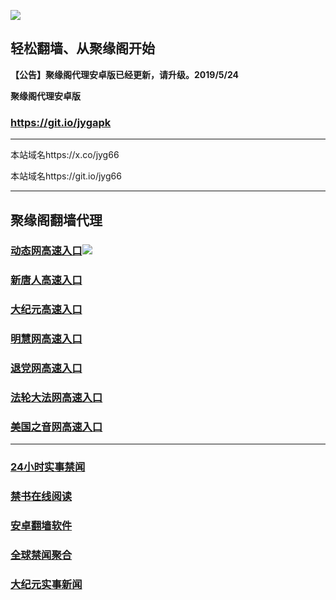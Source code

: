 ![](https://raw.githubusercontent.com/hao369/a/master/j.jpg)



## 轻松翻墙、从聚缘阁开始



**【公告】聚缘阁代理安卓版已经更新，请升级。2019/5/24**

 
**聚缘阁代理安卓版**
### https://git.io/jygapk  

***

本站域名https://x.co/jyg66 

本站域名https://git.io/jyg66



***




## 聚缘阁翻墙代理 




### [动态网高速入口](http://c45.fun/gH0NqA)![](https://raw.githubusercontent.com/hao369/a/master/jygdl.gif)





### [新唐人高速入口](http://496549z.hapi.hschnet.de/324232/5)

### [大纪元高速入口](http://496549z.hapi.hschnet.de/324232/7)

### [明慧网高速入口](http://496549z.hapi.hschnet.de/324232/3)

### [退党网高速入口](http://496549z.hapi.hschnet.de/324232/8)

### [法轮大法网高速入口](http://496549z.hapi.hschnet.de/324232/15)

### [美国之音网高速入口](http://496549z.hapi.hschnet.de/324232/18)



***






### [24小时实事禁闻](https://git.io/fj3Go)

### [禁书在线阅读](https://github.com/txyzum203/djy/blob/master/gb/9p.md?flntdtv#1)


### [安卓翻墙软件](https://git.io/afq)

### [全球禁闻聚合](https://github.com/gfw-breaker/banned-news1/blob/master/README.md)

### [大纪元实事新闻](https://git.io/fjmgE)






